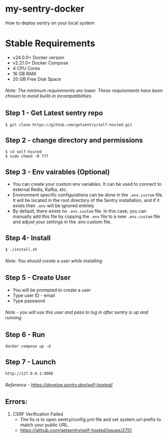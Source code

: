 # my-sentry-docker
How to deploy sentry on your local system

# Stable Requirements
- v24.0.0+ Docker version 
- v2.21.0+ Docker Compose
- 4 CPU Cores
- 16 GB RAM
- 20 GB Free Disk Space

###### Note: The minimum requirements are lower. These requirements have been chosen to avoid build-in incompatibilities.


## Step 1 - Get Latest sentry repo
```
$ git clone https://github.com/getsentry/self-hosted.git
```

## Step 2 - change directory and permissions
```
$ cd self-hosted
$ sudo chmod -R 777
```
## Step 3 - Env vairables (Optional)
- You can create your custom env variables. It can be used to connect to external Redis, Kafka, etc.
- Environment specific configurations can be done in the ```.env.custom``` file. It will be located in the root directory of the Sentry installation, and if it exists then ```.env``` will be ignored entirely
- By default, there exists no ```.env.custom``` file. In this case, you can manually add this file by copying the ```.env``` file to a new ```.env.custom``` file and adjust your settings in the .env.custom file.

## Step 4- Install
```
$ ./install.sh
```
###### Note: You should create a user while installing

## Step 5 - Create User
- You will be prompted to create a user
- Type user ID - email
- Type password

###### Note - you will use this user and pass to log in after sentry is up and running.

## Step 6 - Run
```
docker compose up -d
```

## Step 7 - Launch
```
http://127.0.0.1:9000
```


###### Reference - https://develop.sentry.dev/self-hosted/


## Errors:
1) CSRF Verification Failed
   - The fix is to open sentry/config.yml file and set system.url-prefix to match your public URL.
   - https://github.com/getsentry/self-hosted/issues/2751


